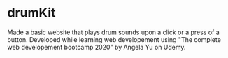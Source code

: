 # drumKit
Made a basic website that plays drum sounds upon a click or a press of a button.
Developed while learning web developement using "The complete web developement bootcamp 2020" by Angela Yu on Udemy.
